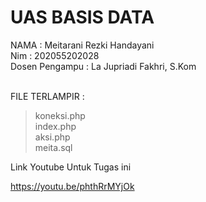 # UAS BASIS DATA <br>
NAMA : Meitarani Rezki Handayani <br>
Nim : 202055202028 <br>
Dosen Pengampu : La Jupriadi Fakhri, S.Kom <br> <br>

FILE TERLAMPIR :
>koneksi.php <br>
>index.php <br>
>aksi.php <br>
>meita.sql <br>

Link Youtube Untuk Tugas ini

https://youtu.be/phthRrMYjOk
